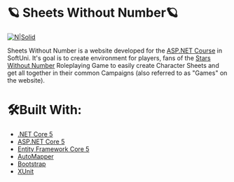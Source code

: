 # 🪐 Sheets Without Number🪐

[![N|Solid](https://codeweek-s3.s3.amazonaws.com/event_picture/SoftUni-Logo-Flat.png)](https://softuni.bg/)

Sheets Without Number is a website developed for the [ASP.NET Course](https://softuni.bg/trainings/3354/asp-dot-net-core-june-2021) in SoftUni. 
It's goal is to create environment for players, fans of the [Stars Without Number](http://www.sinenomine-pub.com/?page_id=395) Roleplaying Game to easily create Character Sheets and get all together in their common Campaigns (also referred to as "Games" on the website).

# 🛠️Built With:
- [.NET Core 5](https://dotnet.microsoft.com/download)
- [ASP.NET Core 5](https://docs.microsoft.com/en-us/aspnet/core/?view=aspnetcore-5.0)
- [Entity Framework Core 5](https://docs.microsoft.com/en-us/ef/)
- [AutoMapper](https://automapper.org/)
- [Bootstrap](https://getbootstrap.com/)
- [XUnit](https://github.com/xunit/xunit)